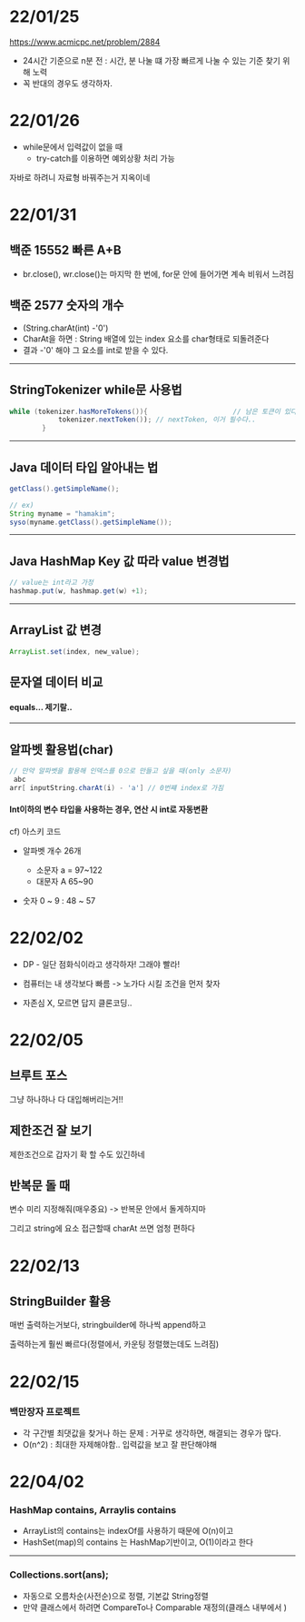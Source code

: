 # 22/01/25

https://www.acmicpc.net/problem/2884

- 24시간 기준으로 n분 전 : 시간, 분 나눌 떄 가장 빠르게 나눌 수 있는 기준 찾기 위해 노력
- 꼭 반대의 경우도 생각하자.

# 22/01/26

- while문에서 입력값이 없을 때
  - try-catch를 이용하면 예외상황 처리 가능

자바로 하려니 자료형 바꿔주는거 지옥이네

# 22/01/31

## 백준 15552 빠른 A+B

- br.close(), wr.close()는 마지막 한 번에, for문 안에 들어가면 계속 비워서 느려짐

## 백준 2577  숫자의 개수

-  (String.charAt(int) -'0')
  - CharAt을 하면 : String 배열에 있는 index 요소를 char형태로 되돌려준다
  - 결과 -'0' 해야 그 요소를 int로 받을 수 있다.

---

## StringTokenizer while문 사용법

~~~java
while (tokenizer.hasMoreTokens()){                     // 남은 토큰이 있다면
            tokenizer.nextToken()); // nextToken, 이거 필수다..
        }
~~~

---

## Java 데이터 타입 알아내는 법

~~~java
getClass().getSimpleName();

// ex)
String myname = "hamakim";
syso(myname.getClass().getSimpleName());
~~~

---

## Java HashMap Key 값 따라 value 변경법

~~~java
// value는 int라고 가정
hashmap.put(w, hashmap.get(w) +1);
~~~

---

## ArrayList 값 변경

~~~java
ArrayList.set(index, new_value);
~~~

## 문자열 데이터 비교

#### equals... 제기랄.. 

---

## 알파벳 활용법(char)

~~~java
// 만약 알파벳을 활용해 인덱스를 0으로 만들고 싶을 때(only 소문자)
 abc
arr[ inputString.charAt(i) - 'a'] // 0번쨰 index로 가짐
~~~

#### Int이하의 변수 타입을 사용하는 경우, 연산 시 int로 자동변환

cf) 아스키 코드

- 알파벳 개수 26개

  - 소문자 a = 97~122 
  - 대문자 A 65~90 
- 숫자 0 ~ 9 : 48 ~ 57

# 22/02/02

- DP - 일단 점화식이라고 생각하자! 그래야 빨라!
- 컴퓨터는 내 생각보다 빠름 -> 노가다 시킬 조건을 먼저 찾자

- 자존심 X, 모르면 답지 클론코딩..



# 22/02/05

## 브루트 포스 

 그냥 하나하나 다 대입해버리는거!!

## 제한조건 잘 보기

제한조건으로 갑자기 확 할 수도 있긴하네

## 반복문 돌 때

변수 미리 지정해줘(매우중요) -> 반복문 안에서 돌게하지마

그리고 string에 요소 접근할때 charAt 쓰면 엄청 편하다



# 22/02/13

## StringBuilder 활용

매번 출력하는거보다, stringbuilder에 하나씩 append하고

출력하는게 훨씬 빠르다(정렬에서, 카운팅 정렬했는데도 느려짐)



# 22/02/15

### 백만장자 프로젝트

- 각 구간별 최댓값을 찾거나 하는 문제 : 거꾸로 생각하면, 해결되는 경우가 많다.
- O(n^2) : 최대한 자제해야함.. 입력값을 보고 잘 판단해야해

# 22/04/02

### HashMap contains, Arraylis contains

- ArrayList의 contains는 indexOf를 사용하기 때문에 O(n)이고
- HashSet(map)의 contains 는 HashMap기반이고, O(1)이라고 한다

---

### Collections.sort(ans);

- 자동으로 오름차순(사전순)으로 정렬, 기본값 String정렬
- 만약 클래스에서 하려면 CompareTo나 Comparable 재정의(클래스 내부에서 )
